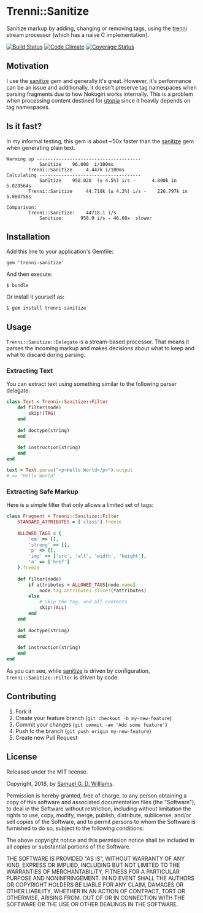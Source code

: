 # Trenni::Sanitize

Sanitize markup by adding, changing or removing tags, using the [trenni] stream processor (which has a naive C implementation).

[![Build Status](https://secure.travis-ci.org/ioquatix/trenni-sanitize.svg)](http://travis-ci.org/ioquatix/trenni-sanitize)
[![Code Climate](https://codeclimate.com/github/ioquatix/trenni-sanitize.svg)](https://codeclimate.com/github/ioquatix/trenni-sanitize)
[![Coverage Status](https://coveralls.io/repos/ioquatix/trenni-sanitize/badge.svg)](https://coveralls.io/r/ioquatix/trenni-sanitize)

[trenni]: https://github.com/ioquatix/trenni

## Motivation

I use the [sanitize] gem and generally it's great. However, it's performance can be an issue and additionally, it doesn't preserve tag namespaces when parsing fragments due to how Nokogiri works internally. This is a problem when processing content destined for [utopia] since it heavily depends on tag namespaces.

[sanitize]: https://github.com/rgrove/sanitize/
[utopia]: https://github.com/ioquatix/utopia

## Is it fast?

In my informal testing, this gem is about ~50x faster than the [sanitize] gem when generating plain text.

```
Warming up --------------------------------------
			Sanitize    96.000  i/100ms
		Trenni::Sanitize     4.447k i/100ms
Calculating -------------------------------------
			Sanitize    958.020  (± 4.5%) i/s -      4.800k in   5.020564s
		Trenni::Sanitize     44.718k (± 4.2%) i/s -    226.797k in   5.080756s

Comparison:
		Trenni::Sanitize:    44718.1 i/s
			Sanitize:      958.0 i/s - 46.68x  slower
```

## Installation

Add this line to your application's Gemfile:

	gem 'trenni-sanitize'

And then execute:

	$ bundle

Or install it yourself as:

	$ gem install trenni-sanitize

## Usage

`Trenni::Sanitize::Delegate` is a stream-based processor. That means it parses the incoming markup and makes decisions about what to keep and what to discard during parsing.

### Extracting Text

You can extract text using something similar to the following parser delegate:

```ruby
class Text < Trenni::Sanitize::Filter
	def filter(node)
		skip!(TAG)
	end
	
	def doctype(string)
	end
	
	def instruction(string)
	end
end

text = Text.parse("<p>Hello World</p>").output
# => "Hello World"
```

### Extracting Safe Markup

Here is a simple filter that only allows a limited set of tags:

```ruby
class Fragment < Trenni::Sanitize::Filter
	STANDARD_ATTRIBUTES = ['class'].freeze
	
	ALLOWED_TAGS = {
		'em' => [],
		'strong' => [],
		'p' => [],
		'img' => ['src', 'alt', 'width', 'height'],
		'a' => ['href']
	}.freeze
	
	def filter(node)
		if attributes = ALLOWED_TAGS[node.name]
			node.tag.attributes.slice!(*attributes)
		else
			# Skip the tag, and all contents
			skip!(ALL)
		end
	end
	
	def doctype(string)
	end
	
	def instruction(string)
	end
end
```

As you can see, while [sanitize] is driven by configuration, `Trenni::Sanitize::Filter` is driven by code.

## Contributing

1. Fork it
2. Create your feature branch (`git checkout -b my-new-feature`)
3. Commit your changes (`git commit -am 'Add some feature'`)
4. Push to the branch (`git push origin my-new-feature`)
5. Create new Pull Request

## License

Released under the MIT license.

Copyright, 2018, by [Samuel G. D. Williams](http://www.codeotaku.com/samuel-williams).

Permission is hereby granted, free of charge, to any person obtaining a copy
of this software and associated documentation files (the "Software"), to deal
in the Software without restriction, including without limitation the rights
to use, copy, modify, merge, publish, distribute, sublicense, and/or sell
copies of the Software, and to permit persons to whom the Software is
furnished to do so, subject to the following conditions:

The above copyright notice and this permission notice shall be included in
all copies or substantial portions of the Software.

THE SOFTWARE IS PROVIDED "AS IS", WITHOUT WARRANTY OF ANY KIND, EXPRESS OR
IMPLIED, INCLUDING BUT NOT LIMITED TO THE WARRANTIES OF MERCHANTABILITY,
FITNESS FOR A PARTICULAR PURPOSE AND NONINFRINGEMENT. IN NO EVENT SHALL THE
AUTHORS OR COPYRIGHT HOLDERS BE LIABLE FOR ANY CLAIM, DAMAGES OR OTHER
LIABILITY, WHETHER IN AN ACTION OF CONTRACT, TORT OR OTHERWISE, ARISING FROM,
OUT OF OR IN CONNECTION WITH THE SOFTWARE OR THE USE OR OTHER DEALINGS IN
THE SOFTWARE.
